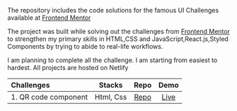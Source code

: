 The repository includes the code solutions for the famous UI Challenges available at  [Frontend Mentor](https://www.frontendmentor.io/challenges)

The project was built while solving out the challenges from [Frontend Mentor](https://www.frontendmentor.io/challenges) to strengthen my primary skills in HTML,CSS and JavaScript,React.js,Styled Components by trying to abide to real-life workflows.


I am planning to complete all the challenge. I am starting from easiest to hardest.
All projects are hosted on Netlify

Challenges                    | Stacks          | Repo | Demo
:---                          |      :---:      | :---:  | :---:
| 1. QR code component  |  Html, Css| [Repo](./QR-Code/qr-code-component-main) |[Live](https://ak-qr-code-component.netlify.app/)
